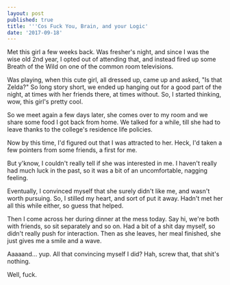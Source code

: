 ```yaml
---
layout: post
published: true
title: '''Cos Fuck You, Brain, and your Logic'
date: '2017-09-18'
---
```

Met this girl a few weeks back. Was fresher's night, and since I was the wise old 2nd year, I opted out of attending that, and instead fired up some Breath of the Wild on one of the common room televisions.

Was playing, when this cute girl, all dressed up, came up and asked, "Is that Zelda?" So long story short, we ended up hanging out for a good part of the night, at times with her friends there, at times without. So, I started thinking, wow, this girl's pretty cool. 

So we meet again a few days later, she comes over to my room and we share some food I got back from home. We talked for a while, till she had to leave thanks to the college's residence life policies.

Now by this time, I'd figured out that I was attracted to her. Heck, I'd taken a few pointers from some friends, a first for me.

But y'know, I couldn't really tell if she was interested in me. I haven't really had much luck in the past, so it was a bit of an uncomfortable, nagging feeling.

Eventually, I convinced myself that she surely didn't like me, and wasn't worth pursuing. So, I stilled my heart, and sort of put it away. Hadn't met her all this while either, so guess that helped.

Then I come across her during dinner at the mess today. Say hi, we're both with friends, so sit separately and so on. Had a bit of a shit day myself, so didn't really push for interaction. Then as she leaves, her meal finished, she just gives me a smile and a wave.

Aaaaand... yup. All that convincing myself I did? Hah, screw that, that shit's nothing.

Well, fuck.